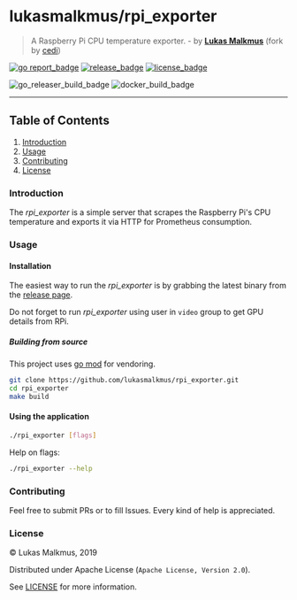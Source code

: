 # lukasmalkmus/rpi_exporter

> A Raspberry Pi CPU temperature exporter. - by **[Lukas Malkmus]** (fork by [cedi])

[![go report_badge]][report]
[![release_badge]][release page]
[![license_badge]][license]

![go_releaser_build_badge]
![docker_build_badge]

---

## Table of Contents

1. [Introduction](#introduction)
2. [Usage](#usage)
3. [Contributing](#contributing)
4. [License](#license)

### Introduction

The *rpi_exporter* is a simple server that scrapes the Raspberry Pi's CPU
temperature and exports it via HTTP for Prometheus consumption.

### Usage

#### Installation

The easiest way to run the *rpi_exporter* is by grabbing the latest binary from
the [release page].

Do not forget to run *rpi_exporter* using user in `video` group to get GPU
details from RPi.

##### Building from source

This project uses [go mod] for vendoring.

```bash
git clone https://github.com/lukasmalkmus/rpi_exporter.git
cd rpi_exporter
make build
```

#### Using the application

```bash
./rpi_exporter [flags]
```

Help on flags:

```bash
./rpi_exporter --help
```

### Contributing

Feel free to submit PRs or to fill Issues. Every kind of help is appreciated.

### License

© Lukas Malkmus, 2019

Distributed under Apache License (`Apache License, Version 2.0`).

See [LICENSE](LICENSE) for more information.

<!-- Links -->
[go mod]: https://golang.org/cmd/go/#hdr-Module_maintenance
[Lukas Malkmus]: https://github.com/lukasmalkmus
[cedi]: https://github.com/cedi

<!-- Badges -->
[go report_badge]: https://goreportcard.com/badge/github.com/cedi/rpi_exporter
[report]: https://goreportcard.com/report/github.com/cedi/rpi_exporter
[release page]: https://github.com/cedi/rpi_exporter/releases
[release_badge]: https://img.shields.io/github/release/cedi/rpi_exporter.svg
[license]: https://opensource.org/licenses/Apache-2.0
[license_badge]: https://img.shields.io/badge/license-Apache-blue.svg
[go_releaser_build_badge]: https://github.com/cedi/rpi_exporter/actions/workflows/ro_releaser/badge.svg
[docker_build_badge]: https://github.com/cedi/rpi_exporter/actions/workflows/docker_build/badge.svg
